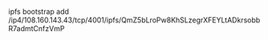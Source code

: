 ipfs bootstrap add /ip4/108.160.143.43/tcp/4001/ipfs/QmZ5bLroPw8KhSLzegrXFEYLtADkrsobbR7admtCnfzVmP

